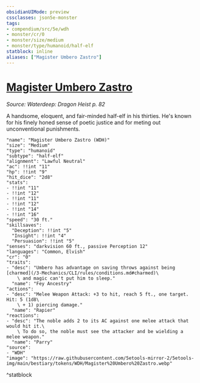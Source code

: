 ```yaml
---
obsidianUIMode: preview
cssclasses: json5e-monster
tags:
- compendium/src/5e/wdh
- monster/cr/0
- monster/size/medium
- monster/type/humanoid/half-elf
statblock: inline
aliases: ["Magister Umbero Zastro"]
---
```

# [Magister Umbero Zastro](3-Mechanics\CLI\bestiary\npc/magister-umbero-zastro-wdh.md)
*Source: Waterdeep: Dragon Heist p. 82*  

A handsome, eloquent, and fair-minded half-elf in his thirties. He's known for his finely honed sense of poetic justice and for meting out unconventional punishments.

```statblock
"name": "Magister Umbero Zastro (WDH)"
"size": "Medium"
"type": "humanoid"
"subtype": "half-elf"
"alignment": "Lawful Neutral"
"ac": !!int "11"
"hp": !!int "9"
"hit_dice": "2d8"
"stats":
- !!int "11"
- !!int "12"
- !!int "11"
- !!int "12"
- !!int "14"
- !!int "16"
"speed": "30 ft."
"skillsaves":
  "Deception": !!int "5"
  "Insight": !!int "4"
  "Persuasion": !!int "5"
"senses": "darkvision 60 ft., passive Perception 12"
"languages": "Common, Elvish"
"cr": "0"
"traits":
- "desc": "Umbero has advantage on saving throws against being [charmed](/3-Mechanics/CLI/rules/conditions.md#charmed)\
    \ and magic can't put him to sleep."
  "name": "Fey Ancestry"
"actions":
- "desc": "Melee Weapon Attack: +3 to hit, reach 5 ft., one target. Hit: 5 (1d8\
    \ + 1) piercing damage."
  "name": "Rapier"
"reactions":
- "desc": "The noble adds 2 to its AC against one melee attack that would hit it.\
    \ To do so, the noble must see the attacker and be wielding a melee weapon."
  "name": "Parry"
"source":
- "WDH"
"image": "https://raw.githubusercontent.com/5etools-mirror-2/5etools-img/main/bestiary/tokens/WDH/Magister%20Umbero%20Zastro.webp"
```
^statblock